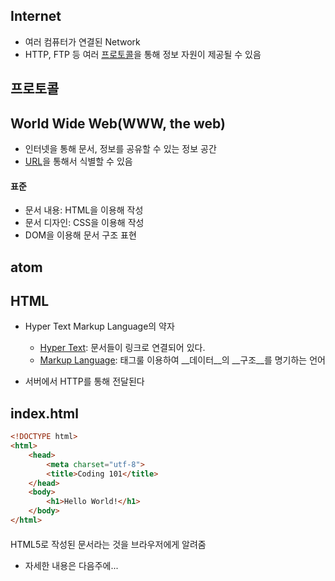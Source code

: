 ## Internet
- 여러 컴퓨터가 연결된 Network
- HTTP, FTP 등 여러 [프로토콜](https://ko.wikipedia.org/wiki/%ED%86%B5%EC%8B%A0_%ED%94%84%EB%A1%9C%ED%86%A0%EC%BD%9C)을 통해 정보 자원이 제공될 수 있음

## 프로토콜


## World Wide Web(WWW, the web)
- 인터넷을 통해 문서, 정보를 공유할 수 있는 정보 공간
- [URL](https://ko.wikipedia.org/wiki/URL)을 통해서 식별할 수 있음

#### 표준
- 문서 내용: HTML을 이용해 작성
- 문서 디자인: CSS을 이용해 작성
- DOM을 이용해 문서 구조 표현


## atom

## HTML
- Hyper Text Markup Language의 약자
	- [Hyper Text](https://ko.wikipedia.org/wiki/%ED%95%98%EC%9D%B4%ED%8D%BC%ED%85%8D%EC%8A%A4%ED%8A%B8): 문서들이 링크로 연결되어 있다.
	- [Markup Language](https://ko.wikipedia.org/wiki/%EB%A7%88%ED%81%AC%EC%97%85_%EC%96%B8%EC%96%B4): 태그룰 이용하여 __데이터__의 __구조__를 명기하는 언어

- 서버에서 HTTP를 통해 전달된다

## index.html
```html
<!DOCTYPE html>
<html>
	<head>
		<meta charset="utf-8">
		<title>Coding 101</title>
	</head>
	<body>
		<h1>Hello World!</h1>
	</body>
</html>
```

#### <!DOCTYPE html>
HTML5로 작성된 문서라는 것을 브라우저에게 알려줌
- 자세한 내용은 다음주에...

